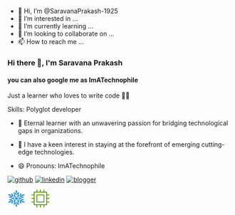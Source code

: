 - 👋 Hi, I’m @SaravanaPrakash-1925
- 👀 I’m interested in ...
- 🌱 I’m currently learning ...
- 💞️ I’m looking to collaborate on ...
- 📫 How to reach me ...

### Hi there 👋, I'm Saravana Prakash
#### you can also google me as ImATechnophile
Just a learner who loves to write code 👨‍💻

Skills: Polyglot developer

- 🌱 Eternal learner with an unwavering passion for bridging technological gaps in organizations.
- 👀 I have a keen interest in staying at the forefront of emerging cutting-edge technologies.

- 😄 Pronouns: ImATechnophile 


[<img src='https://cdn.jsdelivr.net/npm/simple-icons@3.0.1/icons/github.svg' alt='github' height='40'>](https://github.com/ImATechnophile)  [<img src='https://cdn.jsdelivr.net/npm/simple-icons@3.0.1/icons/linkedin.svg' alt='linkedin' height='40'>](https://www.linkedin.com/in/saravana-prakash/)  [<img src='https://cdn.jsdelivr.net/npm/simple-icons@3.0.1/icons/blogger.svg' alt='blogger' height='40'>](https://medium.com/@cjsaravana95)  

<a href='https://archiveprogram.github.com/'><img src='https://raw.githubusercontent.com/acervenky/animated-github-badges/master/assets/acbadge.gif' width='40' height='40'></a> <a href='https://docs.github.com/en/developers'><img src='https://raw.githubusercontent.com/acervenky/animated-github-badges/master/assets/devbadge.gif' width='40' height='40'></a> 
